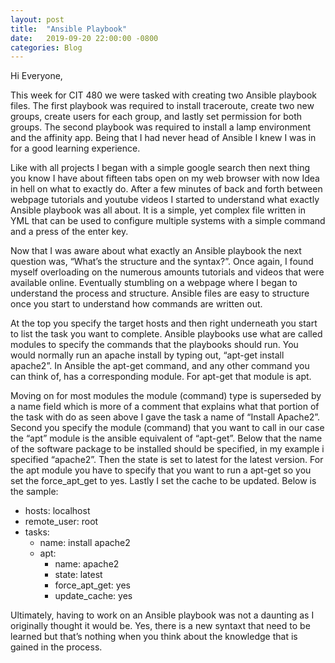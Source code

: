 ```yaml
---
layout: post
title:  "Ansible Playbook"
date:   2019-09-20 22:00:00 -0800
categories: Blog
---
```



Hi Everyone,
	
This week for CIT 480 we were tasked with creating two Ansible playbook files. The first playbook was required to install 
traceroute, create two new groups, create users for each group, and lastly set permission for both groups. The second 
playbook was required to install a lamp environment and the affinity app. Being that I had never head of Ansible I knew 
I was in for a good learning experience.
	
  Like with all projects I began with a simple google search then next thing you know I have about fifteen tabs open on 
  my web browser with now Idea in hell on what to exactly do. After a few minutes of back and forth between webpage 
  tutorials and youtube videos I started to understand what exactly Ansible playbook was all about. It is a simple, 
  yet complex file written in YML that can be used to configure multiple systems with a simple command and a press of 
  the enter key. 
	
  Now that I was aware about what exactly an Ansible playbook the next question was, “What’s the structure and the syntax?”. 
  Once again, I found myself overloading on the numerous amounts tutorials and videos that were available online. Eventually 
  stumbling on a webpage where I began to understand the process and structure. Ansible files are easy to structure once you
  start to understand how commands are written out. 
 	
  At the top you specify the target hosts and then right underneath you start to list the task you want to complete. Ansible
  playbooks use what are called modules to specify the commands that the playbooks should run. You would normally run an 
  apache install by typing out, “apt-get install apache2”. In Ansible the apt-get command, and any other command you can 
  think of, has a corresponding module. For apt-get that module is apt.
	
  Moving on for most modules the module (command) type is superseded by a name field which is more of a comment that explains 
  what that portion of the task with do as seen above I gave the task a name of “Install Apache2”. Second you specify the 
  module (command) that you want to call in our case the “apt” module is the ansible equivalent of “apt-get”. Below that the 
  name of the software package to be installed should be specified, in my example i specified “apache2”. Then the state is set
  to latest for the latest version. For the apt module you have to specify that you want to run a apt-get so you set the 
  force_apt_get to yes. Lastly I set the cache to be updated. Below is the sample:
	
  - hosts: localhost
  - remote_user: root
  - tasks:
  	- name: install apache2
	- apt:
	     - name: apache2
	     - state: latest
	     - force_apt_get: yes
	     - update_cache: yes
             
Ultimately, having to work on an Ansible playbook was not a daunting as I originally thought it would be. Yes, there is a new 
syntaxt that need to be learned but that’s nothing when you think about the knowledge that is gained in the process.



